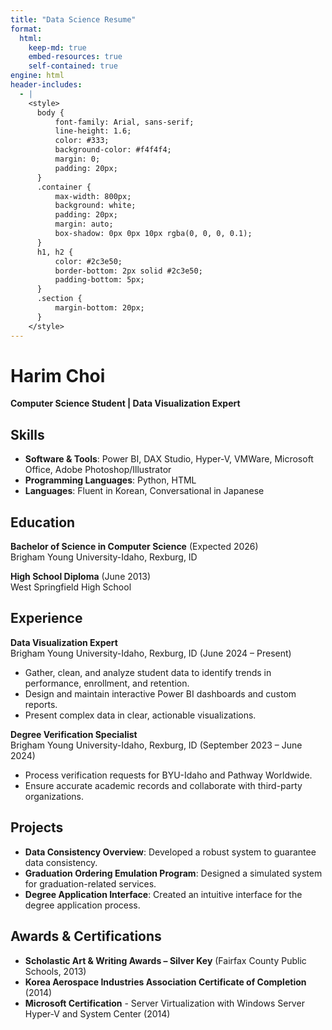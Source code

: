 ```yaml
---
title: "Data Science Resume"
format: 
  html:
    keep-md: true
    embed-resources: true
    self-contained: true
engine: html
header-includes:
  - |
    <style>
      body {
          font-family: Arial, sans-serif;
          line-height: 1.6;
          color: #333;
          background-color: #f4f4f4;
          margin: 0;
          padding: 20px;
      }
      .container {
          max-width: 800px;
          background: white;
          padding: 20px;
          margin: auto;
          box-shadow: 0px 0px 10px rgba(0, 0, 0, 0.1);
      }
      h1, h2 {
          color: #2c3e50;
          border-bottom: 2px solid #2c3e50;
          padding-bottom: 5px;
      }
      .section {
          margin-bottom: 20px;
      }
    </style>
---
```








<div class="container">

# Harim Choi  
**Computer Science Student | Data Visualization Expert**

## Skills
- **Software & Tools**: Power BI, DAX Studio, Hyper-V, VMWare, Microsoft Office, Adobe Photoshop/Illustrator  
- **Programming Languages**: Python, HTML  
- **Languages**: Fluent in Korean, Conversational in Japanese  

## Education
**Bachelor of Science in Computer Science** (Expected 2026)  
Brigham Young University-Idaho, Rexburg, ID  

**High School Diploma** (June 2013)  
West Springfield High School  

## Experience
**Data Visualization Expert**  
Brigham Young University-Idaho, Rexburg, ID (June 2024 – Present)  
- Gather, clean, and analyze student data to identify trends in performance, enrollment, and retention.  
- Design and maintain interactive Power BI dashboards and custom reports.  
- Present complex data in clear, actionable visualizations.  

**Degree Verification Specialist**  
Brigham Young University-Idaho, Rexburg, ID (September 2023 – June 2024)  
- Process verification requests for BYU-Idaho and Pathway Worldwide.  
- Ensure accurate academic records and collaborate with third-party organizations.  

## Projects
- **Data Consistency Overview**: Developed a robust system to guarantee data consistency.  
- **Graduation Ordering Emulation Program**: Designed a simulated system for graduation-related services.  
- **Degree Application Interface**: Created an intuitive interface for the degree application process.  

## Awards & Certifications
- **Scholastic Art & Writing Awards – Silver Key** (Fairfax County Public Schools, 2013)  
- **Korea Aerospace Industries Association Certificate of Completion** (2014)  
- **Microsoft Certification** - Server Virtualization with Windows Server Hyper-V and System Center (2014)  

</div>
